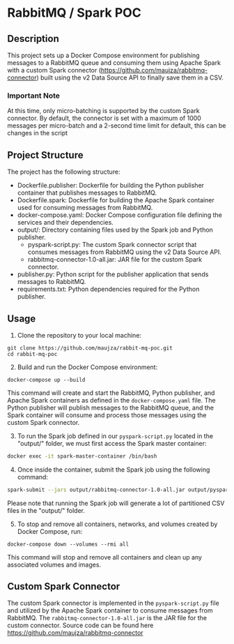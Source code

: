 # RabbitMQ / Spark POC

## Description
This project sets up a Docker Compose environment for publishing messages to a RabbitMQ queue and consuming them using Apache Spark with a custom Spark connector (https://github.com/maujza/rabbitmq-connector) built using the v2 Data Source API to finally save them in a CSV.

### Important Note

At this time, only micro-batching is supported by the custom Spark connector. By default, the connector is set with a maximum of 1000 messages per micro-batch and a 2-second time limit for default, this can be changes in the script

## Project Structure
The project has the following structure:

- Dockerfile.publisher: Dockerfile for building the Python publisher container that publishes messages to RabbitMQ.
- Dockerfile.spark: Dockerfile for building the Apache Spark container used for consuming messages from RabbitMQ.
- docker-compose.yaml: Docker Compose configuration file defining the services and their dependencies.
- output/: Directory containing files used by the Spark job and Python publisher.
    - pyspark-script.py: The custom Spark connector script that consumes messages from RabbitMQ using the v2 Data Source API.
    - rabbitmq-connector-1.0-all.jar: JAR file for the custom Spark connector.
- publisher.py: Python script for the publisher application that sends messages to RabbitMQ.
- requirements.txt: Python dependencies required for the Python publisher.

## Usage

1. Clone the repository to your local machine:

```
git clone https://github.com/maujza/rabbit-mq-poc.git
cd rabbit-mq-poc
```

2. Build and run the Docker Compose environment:

```
docker-compose up --build
```

This command will create and start the RabbitMQ, Python publisher, and Apache Spark containers as defined in the `docker-compose.yaml` file. The Python publisher will publish messages to the RabbitMQ queue, and the Spark container will consume and process those messages using the custom Spark connector.

3. To run the Spark job defined in our `pyspark-script.py` located in the "output/" folder, we must first access the Spark master container:

```bash
docker exec -it spark-master-container /bin/bash
```

4. Once inside the container, submit the Spark job using the following command:

```bash
spark-submit --jars output/rabbitmq-connector-1.0-all.jar output/pyspark-script.py
```

Please note that running the Spark job will generate a lot of partitioned CSV files in the "output/" folder.

5. To stop and remove all containers, networks, and volumes created by Docker Compose, run:

```
docker-compose down --volumes --rmi all
```

This command will stop and remove all containers and clean up any associated volumes and images.

## Custom Spark Connector

The custom Spark connector is implemented in the `pyspark-script.py` file and utilized by the Apache Spark container to consume messages from RabbitMQ. The `rabbitmq-connector-1.0-all.jar` is the JAR file for the custom connector. Source code can be found here https://github.com/maujza/rabbitmq-connector
```